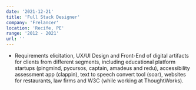 ```yaml
---
date: '2021-12-21'
title: 'Full Stack Designer'
company: 'Frelancer'
location: 'Recife, PE'
range: '2012 - 2021'
url: ''
---
```


- Requirements elicitation, UX/UI Design and Front-End of digital artifacts for clients from different segments, including educational platform startups (pingmind, pycursos, captain, amadeus and redu), accessibility assessment app (clappin), text to speech convert tool (soar), websites for restaurants, law firms and W3C (while working at ThoughtWorks).
